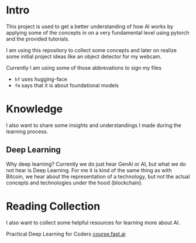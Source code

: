 # Intro

This project is used to get a better understanding of how AI works by applying some of the concepts in on a very fundamental level using pytorch and the provided tutorials.

I am using this repository to collect some concepts and later on realize some initial project ideas like an object detector for my webcam.

Currently I am using some of those abbrevations to sign my files
- `hf` uses hugging-face
- `fm` says that it is about foundational models

# Knowledge

I also want to share some insights and understandings I made during the learning process.

## Deep Learning

Why deep learning? Currently we do just hear GenAI or AI, but what we do not hear is Deep Learning. For me it is kind of the same thing as with Bitcoin, we hear about the representation of a technology, but not the actual concepts and technologies under the hood (blockchain).



# Reading Collection

I also want to collect some helpful resources for learning more about AI.

Practical Deep Learning for Coders [course.fast.ai](https://course.fast.ai/)
